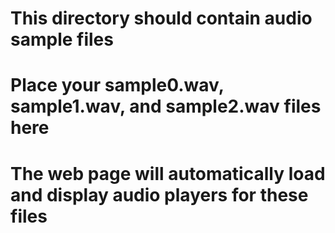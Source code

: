 # This directory should contain audio sample files
# Place your sample0.wav, sample1.wav, and sample2.wav files here
# The web page will automatically load and display audio players for these files
